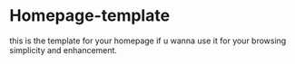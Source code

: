 # Homepage-template
this is the template for your homepage if u wanna use it for your browsing simplicity and enhancement.
